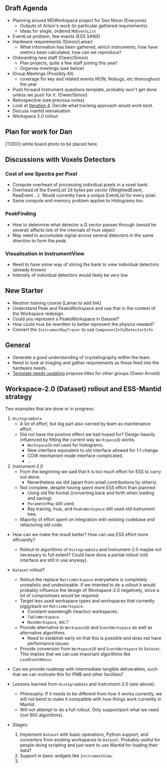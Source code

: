 ## Draft Agenda

* Planning around MDWorkspace project for Dan Nixon (Everyone)
  * Outputs of Anton's work (in particular gathered requirements).
  * Ideas for single, ordered `MDEventList`
* EventList problem, few events (ESS SANS)
* Hardware requirements (Simon/Lamar)
  * What information has been gathered, which instruments, how have metrics been calculated, how can we reproduce?
* Onboarding new staff (Owen/Simon)
  * Plan projects, quite a few staff joining this year!
  * Organise meetings (see below)
* Group Meetings (Possibly All)
  * coverage for key and related events IKON, Nobugs, etc thoroughout the year
* Push forward Instrument questions template, probably won't get done unless we push for it. (Owen/Simon)
* Retrospective (see previous notes)
* Look at [Iteration 4](https://jira.esss.lu.se/secure/RapidBoard.jspa?rapidView=501&projectKey=DR&view=planning.nodetail). Decide what tracking approach would work best.
* Discuss mantid reevaluation 
* Workspace 2.0 rollout

## Plan for work for Dan

[TODO] white board photo to be placed here.

## Discussions with Voxels Detectors

### Cost of one Spectra per Pixel
* Compute overhead of processing individual pixels in a voxel bank.
* Overhead of the EventList 24 bytes per vector (WeightedEvent, RawEvent ...). Would currently have a unique EventList for every pixel. 
* Same compute and memory problem applies to Histograms too. 
### PeakFinding
* How to determine what detector a Q vector passes through (would be several) affects lots of the internals of `Peak` object
* May need to accumulate signal across several detectors in the same direction to form the peak. 
### Visualisation in InstrumentView
* Need to have some way of slicing the bank to view individual detectors (already known)
* Intensity of individual detectors would likely be very low

## New Starter
* Neutron training course [Lamar to add link]
* Understand Peak and PeaksWorkspace and use that in the context of the Workspace redesign. 
 * Could you represent a PeaksWorkspace in Dataset?
 * How could `Peak` be rewritten to better represent the physics needed?
 * Convert the `InstrumentRayTracer` to use `ComponentInfo`/`DetectorInfo`

## General 
* Generate a good understanding of crystallography within the team.
* Need to look at imaging and gather requirements as these feed into the hardware needs.
* [Template needs updating](https://confluence.esss.lu.se/display/DAM/Template+for+DMSC+page+in+instrument+wiki) propose titles for other groups (Owen Arnold)

## Workspace-2.0 (Dataset) rollout and ESS-Mantid strategy

Two examples that are done or in progress:
1. `HistogramData`
   - A lot of effort, but big part also carried by team as maintenance effort.
   - Did not have the positive effect we had hoped for?
     Design heavily influenced by fitting the current way `Workspace2D` works.
     - `Workspace2D` not used for histograms.
     - New interface equivalent to old interface allowed for 1:1 change.
     - COW mechanism made interface complicated.
     - ...
2. Instrument-2.0
   - From the beginning we said that it is too much effort for ESS to carry out alone.
     - Nevertheless we did (apart from small contributions by others).
   - Not complete, despite having spent more ESS effort than planned:
     - Using old file format (converting back and forth when loading and saving).
     - `ParameterMap` still used.
     - Ray tracing, `Peak`, and `PeaksWorkspace` still used old instrument tree.
   - Majority of effort spent on integration with existing codebase and refactoring old code.
   
- How can we make the result better?
  How can use ESS effort more efficiently?
  - Rollout to algorithms of `HistogramData` and Instrument-2.0 maybe not necessary to full extent?
    Could have done a partial rollout (old interface are still in use anyway).

- `Dataset` rollout?
  - Rollout the replace `MatrixWorkspace` everywhere is completely unrealistic and undesireable.
    If we intented to do a rollout it would probably influence the design of Workspace-2.0 negatively, since a lot of compromises would be required.
  - Target less used workspace types and workspaces that currently piggyback on `MatrixWorkspace`.
    - Constant-wavelength (reactor) workspaces.
    - `TableWorkspace`.
    - `MaskWorkspace`, etc.?
  - Provide alternative to `Workspace2D` and `EventWorkspace` as well as alternative algorithms.
    - Need to establish early on that this is possible and does not have performance issues.
  - Provide conversion from `Workspace2D` and `EventWorkspace` to `Dataset`.
    This implies that we can use important algorithms like `LoadEventNexus`.
- Can we provide roadmap with intermediate tangible deliverables, such that we can motivate this for PMB and other facilities?
- Lessons learned from `HistogramData` and Instrument-2.0 (see above):
  - Philosophy: If it needs to be different from how it works currently, we will not bend to make it compatible with how things work currently in Mantid.
  - Will not attempt to do a full rollout.
    Only support/port what we need (*not* 900 algorithms).
- Stages:
  1. Implement `Dataset` with basic operations, Python support, and converters from existing workspaces to `Dataset`.
     Probably useful for people doing scripting and just want to use Mantid for loading their data?
  1. Support in basic widgets like `InstrumentView`.
  1. 
